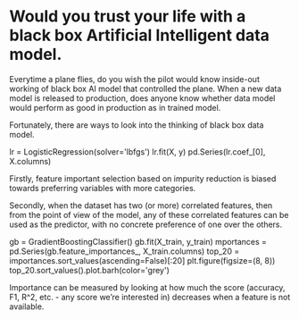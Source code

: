 # Would you trust your life with a black box Artificial Intelligent data model.

Everytime a plane flies, do you wish the pilot would know inside-out working of black box AI model that controlled the plane. When a new data model is released to production, does anyone know whether data model would perform as good in production as in trained model.

Fortunately, there are ways to look into the thinking of black box data model.

lr = LogisticRegression(solver='lbfgs')
lr.fit(X, y)
pd.Series(lr.coef_[0], X.columns)

Firstly, feature important selection based on impurity reduction is biased towards preferring variables with more categories.

Secondly, when the dataset has two (or more) correlated features, then from the point of view of the model, any of these correlated features can be used as the predictor, with no concrete preference of one over the others.

gb = GradientBoostingClassifier()
gb.fit(X_train, y_train)
mportances = pd.Series(gb.feature_importances_, X_train.columns)
top_20 = importances.sort_values(ascending=False)[:20]
plt.figure(figsize=(8, 8))
top_20.sort_values().plot.barh(color='grey')

Importance can be measured by looking at how much the score (accuracy, F1, R^2, etc. - any score we’re interested in) decreases when a feature is not available.
